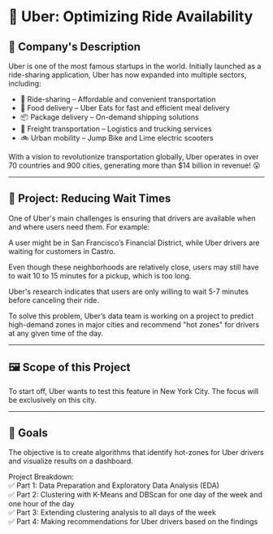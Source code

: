 # 🚖 Uber: Optimizing Ride Availability

## 📇 Company's Description  
Uber is one of the most famous startups in the world. Initially launched as a ride-sharing application, Uber has now expanded into multiple sectors, including:

- 🚗 Ride-sharing – Affordable and convenient transportation  
- 🍔 Food delivery – Uber Eats for fast and efficient meal delivery  
- 📦 Package delivery – On-demand shipping solutions  
- 🚛 Freight transportation – Logistics and trucking services  
- 🚲 Urban mobility – Jump Bike and Lime electric scooters  

With a vision to revolutionize transportation globally, Uber operates in over 70 countries and 900 cities, generating more than $14 billion in revenue! 😮

---

## 🚧 Project: Reducing Wait Times  
One of Uber's main challenges is ensuring that drivers are available when and where users need them. For example:

A user might be in San Francisco’s Financial District, while Uber drivers are waiting for customers in Castro.

Even though these neighborhoods are relatively close, users may still have to wait 10 to 15 minutes for a pickup, which is too long.

Uber's research indicates that users are only willing to wait 5-7 minutes before canceling their ride.

To solve this problem, Uber’s data team is working on a project to predict high-demand zones in major cities and recommend "hot zones" for drivers at any given time of the day.

---

## 🖼️ Scope of this Project
To start off, Uber wants to test this feature in New York City. The focus will be exclusively on this city.

---

## 🎯 Goals  
The objective is to create algorithms that identify hot-zones for Uber drivers and visualize results on a dashboard.

Project Breakdown:  
✅ Part 1: Data Preparation and Exploratory Data Analysis (EDA)  
✅ Part 2: Clustering with K-Means and DBScan for one day of the week and one hour of the day  
✅ Part 3: Extending clustering analysis to all days of the week  
✅ Part 4: Making recommendations for Uber drivers based on the findings  
